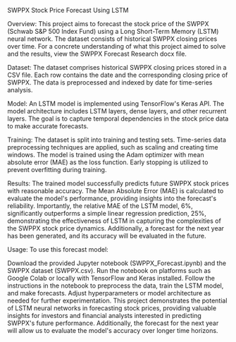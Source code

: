 SWPPX Stock Price Forecast Using LSTM

Overview:
This project aims to forecast the stock price of the SWPPX (Schwab S&P 500 Index Fund) using a Long Short-Term Memory (LSTM) neural network. The dataset consists of historical SWPPX closing prices over time. For a concrete understanding of what this project aimed to solve and the results, view the SWPPX Forecast Research docx file.

Dataset:
The dataset comprises historical SWPPX closing prices stored in a CSV file. Each row contains the date and the corresponding closing price of SWPPX. The data is preprocessed and indexed by date for time-series analysis.

Model:
An LSTM model is implemented using TensorFlow's Keras API. The model architecture includes LSTM layers, dense layers, and other recurrent layers. The goal is to capture temporal dependencies in the stock price data to make accurate forecasts.

Training:
The dataset is split into training and testing sets. Time-series data preprocessing techniques are applied, such as scaling and creating time windows. The model is trained using the Adam optimizer with mean absolute error (MAE) as the loss function. Early stopping is utilized to prevent overfitting during training.

Results:
The trained model successfully predicts future SWPPX stock prices with reasonable accuracy. The Mean Absolute Error (MAE) is calculated to evaluate the model's performance, providing insights into the forecast's reliability. Importantly, the relative MAE of the LSTM model, 6%, significantly outperforms a simple linear regression prediction, 25%, demonstrating the effectiveness of LSTM in capturing the complexities of the SWPPX stock price dynamics. Additionally, a forecast for the next year has been generated, and its accuracy will be evaluated in the future.

Usage:
To use this forecast model:

Download the provided Jupyter notebook (SWPPX_Forecast.ipynb) and the SWPPX dataset (SWPPX.csv).
Run the notebook on platforms such as Google Colab or locally with TensorFlow and Keras installed.
Follow the instructions in the notebook to preprocess the data, train the LSTM model, and make forecasts.
Adjust hyperparameters or model architecture as needed for further experimentation.
This project demonstrates the potential of LSTM neural networks in forecasting stock prices, providing valuable insights for investors and financial analysts interested in predicting SWPPX's future performance. Additionally, the forecast for the next year will allow us to evaluate the model's accuracy over longer time horizons.
